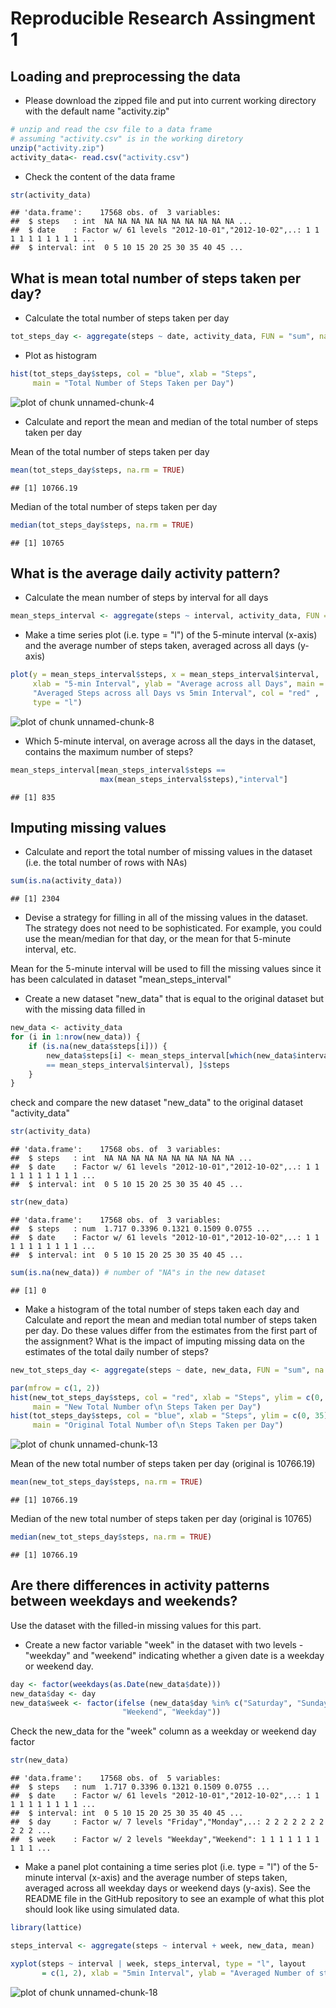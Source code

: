 # Reproducible Research Assingment 1

## Loading and preprocessing the data

* Please download the zipped file and put into current working directory with the default name "activity.zip"


```r
# unzip and read the csv file to a data frame
# assuming "activity.csv" is in the working diretory
unzip("activity.zip")
activity_data<- read.csv("activity.csv")
```

* Check the content of the data frame


```r
str(activity_data)
```

```
## 'data.frame':	17568 obs. of  3 variables:
##  $ steps   : int  NA NA NA NA NA NA NA NA NA NA ...
##  $ date    : Factor w/ 61 levels "2012-10-01","2012-10-02",..: 1 1 1 1 1 1 1 1 1 1 ...
##  $ interval: int  0 5 10 15 20 25 30 35 40 45 ...
```

## What is mean total number of steps taken per day?

* Calculate the total number of steps taken per day


```r
tot_steps_day <- aggregate(steps ~ date, activity_data, FUN = "sum", na.rm = TRUE)
```

* Plot as histogram


```r
hist(tot_steps_day$steps, col = "blue", xlab = "Steps", 
     main = "Total Number of Steps Taken per Day")
```

![plot of chunk unnamed-chunk-4](figure/unnamed-chunk-4-1.png)

* Calculate and report the mean and median of the total number of steps taken per day

Mean of the total number of steps taken per day


```r
mean(tot_steps_day$steps, na.rm = TRUE)
```

```
## [1] 10766.19
```

Median of the total number of steps taken per day


```r
median(tot_steps_day$steps, na.rm = TRUE)
```

```
## [1] 10765
```

## What is the average daily activity pattern?

* Calculate the mean number of steps by interval for all days


```r
mean_steps_interval <- aggregate(steps ~ interval, activity_data, FUN = "mean", na.rm = TRUE)
```

* Make a time series plot (i.e. type = "l") of the 5-minute interval (x-axis) and the average number of steps taken, averaged across all days (y-axis)


```r
plot(y = mean_steps_interval$steps, x = mean_steps_interval$interval, 
     xlab = "5-min Interval", ylab = "Average across all Days", main = 
     "Averaged Steps across all Days vs 5min Interval", col = "red" , 
     type = "l")
```

![plot of chunk unnamed-chunk-8](figure/unnamed-chunk-8-1.png)

* Which 5-minute interval, on average across all the days in the dataset, contains the maximum number of steps?


```r
mean_steps_interval[mean_steps_interval$steps ==
                    max(mean_steps_interval$steps),"interval"]
```

```
## [1] 835
```

## Imputing missing values

* Calculate and report the total number of missing values in the dataset (i.e. the total number of rows with NAs)


```r
sum(is.na(activity_data))
```

```
## [1] 2304
```

* Devise a strategy for filling in all of the missing values in the dataset. The strategy does not need to be sophisticated. For example, you could use the mean/median for that day, or the mean for that 5-minute interval, etc.

Mean for the 5-minute interval will be used to fill the missing values since it has been calculated in dataset "mean_steps_interval"

* Create a new dataset "new_data" that is equal to the original dataset but with the missing data filled in


```r
new_data <- activity_data 
for (i in 1:nrow(new_data)) {
    if (is.na(new_data$steps[i])) {
        new_data$steps[i] <- mean_steps_interval[which(new_data$interval[i]
        == mean_steps_interval$interval), ]$steps
    }
}
```

check and compare the new dataset "new_data" to the original dataset "activity_data"


```r
str(activity_data)
```

```
## 'data.frame':	17568 obs. of  3 variables:
##  $ steps   : int  NA NA NA NA NA NA NA NA NA NA ...
##  $ date    : Factor w/ 61 levels "2012-10-01","2012-10-02",..: 1 1 1 1 1 1 1 1 1 1 ...
##  $ interval: int  0 5 10 15 20 25 30 35 40 45 ...
```

```r
str(new_data)
```

```
## 'data.frame':	17568 obs. of  3 variables:
##  $ steps   : num  1.717 0.3396 0.1321 0.1509 0.0755 ...
##  $ date    : Factor w/ 61 levels "2012-10-01","2012-10-02",..: 1 1 1 1 1 1 1 1 1 1 ...
##  $ interval: int  0 5 10 15 20 25 30 35 40 45 ...
```

```r
sum(is.na(new_data)) # number of "NA"s in the new dataset
```

```
## [1] 0
```

* Make a histogram of the total number of steps taken each day and Calculate and report the mean and median total number of steps taken per day. Do these values differ from the estimates from the first part of the assignment? What is the impact of imputing missing data on the estimates of the total daily number of steps?


```r
new_tot_steps_day <- aggregate(steps ~ date, new_data, FUN = "sum", na.rm = TRUE)

par(mfrow = c(1, 2))
hist(new_tot_steps_day$steps, col = "red", xlab = "Steps", ylim = c(0, 35),
     main = "New Total Number of\n Steps Taken per Day")
hist(tot_steps_day$steps, col = "blue", xlab = "Steps", ylim = c(0, 35),
     main = "Original Total Number of\n Steps Taken per Day")
```

![plot of chunk unnamed-chunk-13](figure/unnamed-chunk-13-1.png)

Mean of the new total number of steps taken per day (original is 10766.19)


```r
mean(new_tot_steps_day$steps, na.rm = TRUE)
```

```
## [1] 10766.19
```

Median of the new total number of steps taken per day (original is 10765)


```r
median(new_tot_steps_day$steps, na.rm = TRUE)
```

```
## [1] 10766.19
```

## Are there differences in activity patterns between weekdays and weekends?

Use the dataset with the filled-in missing values for this part.

* Create a new factor variable "week" in the dataset with two levels - "weekday" and "weekend" indicating whether a given date is a weekday or weekend day.



```r
day <- factor(weekdays(as.Date(new_data$date)))
new_data$day <- day
new_data$week <- factor(ifelse (new_data$day %in% c("Saturday", "Sunday"), 
                         "Weekend", "Weekday"))
```

Check the new_data for the "week" column as a weekday or weekend day factor


```r
str(new_data)
```

```
## 'data.frame':	17568 obs. of  5 variables:
##  $ steps   : num  1.717 0.3396 0.1321 0.1509 0.0755 ...
##  $ date    : Factor w/ 61 levels "2012-10-01","2012-10-02",..: 1 1 1 1 1 1 1 1 1 1 ...
##  $ interval: int  0 5 10 15 20 25 30 35 40 45 ...
##  $ day     : Factor w/ 7 levels "Friday","Monday",..: 2 2 2 2 2 2 2 2 2 2 ...
##  $ week    : Factor w/ 2 levels "Weekday","Weekend": 1 1 1 1 1 1 1 1 1 1 ...
```


* Make a panel plot containing a time series plot (i.e. type = "l") of the 5-minute interval (x-axis) and the average number of steps taken, averaged across all weekday days or weekend days (y-axis). See the README file in the GitHub repository to see an example of what this plot should look like using simulated data.


```r
library(lattice)

steps_interval <- aggregate(steps ~ interval + week, new_data, mean)

xyplot(steps ~ interval | week, steps_interval, type = "l", layout 
       = c(1, 2), xlab = "5min Interval", ylab = "Averaged Number of steps")
```

![plot of chunk unnamed-chunk-18](figure/unnamed-chunk-18-1.png)




